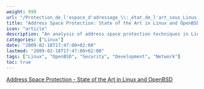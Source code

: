 ```yaml
---
weight: 999
url: "/Protection_de_l'espace_d'adressage_\\:_état_de_l'art_sous_Linux_et_OpenBSD/"
title: "Address Space Protection: State of the Art in Linux and OpenBSD"
icon: "article"
description: "An analysis of address space protection techniques in Linux and OpenBSD operating systems"
categories: ["Linux"]
date: "2009-02-18T17:47:00+02:00"
lastmod: "2009-02-18T17:47:00+02:00"
tags: ["Linux", "OpenBSD", "Security", "Development", "Network"]
toc: true
---
```


[Address Space Protection - State of the Art in Linux and OpenBSD](/pdf/Protection_de_l'espace_d'adressage_-_état_de_l'art_sous_Linux_et_OpenBSD.pdf)
